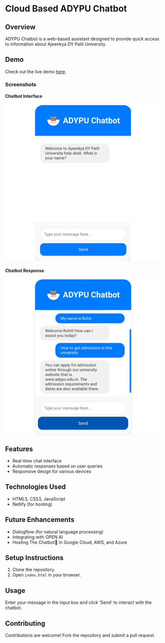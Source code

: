 # Cloud Based ADYPU Chatbot

## Overview

ADYPU Chatbot is a web-based assistant designed to provide quick access to information about Ajeenkya DY Patil University.

## Demo

Check out the live demo [here](https://adypu-chatbot.netlify.app/).

### Screenshots

#### Chatbot Interface
![Chatbot Interface](IMG_20240713_104410.jpg) 

#### Chatbot Response
![Chatbot Response](IMG_20240713_104348.jpg) 

## Features

- Real-time chat interface
- Automatic responses based on user queries
- Responsive design for various devices

## Technologies Used

- HTML5, CSS3, JavaScript
- Netlify (for hosting)

## Future Enhancements

- Dialogflow (for natural language processing)
- Integrating with OPEN AI
- Hosting The Chatbot💬 in Google Cloud, AWS, and Azure

## Setup Instructions

1. Clone the repository.
2. Open `index.html` in your browser.

## Usage

Enter your message in the input box and click 'Send' to interact with the chatbot.

## Contributing

Contributions are welcome! Fork the repository and submit a pull request.
